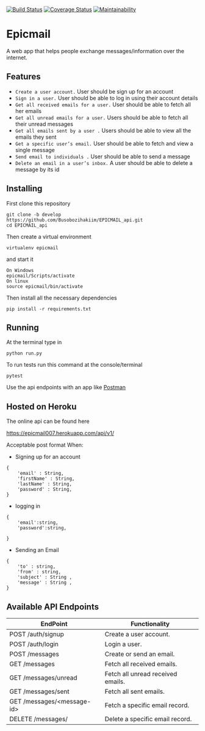 [![Build Status](https://travis-ci.com/Busobozihakiim/EPICMAIL_api.svg?branch=ft-view_sent_emails-%23164691699)](https://travis-ci.com/Busobozihakiim/EPICMAIL_api)
[![Coverage Status](https://coveralls.io/repos/github/Busobozihakiim/EPICMAIL_api/badge.svg?branch=ft-view_sent_emails-%23164691699)](https://coveralls.io/github/Busobozihakiim/EPICMAIL_api?branch=view_sent_emails-%23164691699)
[![Maintainability](https://api.codeclimate.com/v1/badges/0ff59272bb422a064fa1/maintainability)](https://codeclimate.com/github/Busobozihakiim/EPICMAIL_api/maintainability)
# Epicmail
A web app that helps people exchange messages/information over the internet.

## Features
- `Create a user account.` User should be sign up for an account
- `Sign in a user.` User should be able to log in  using their account details
- `Get all received emails for a user.` User should be able to fetch all her emails
- `Get all unread emails for a user.` Users should be able to fetch all their unread messages
- `Get all emails sent by a user .`  Users should be able to view all the emails they sent
- `Get a specific user’s email.` User should be able to fetch and view a single message
- `Send email to individuals .` User should be able to send a message
- `Delete an email in a user’s inbox.` A user should be able to delete a message by its id

## Installing
First clone this repository

```
git clone -b develop https://github.com/Busobozihakiim/EPICMAIL_api.git 
cd EPICMAIL_api
```

Then create a virtual environment
```
virtualenv epicmail
```
and start it
```
On Windows
epicmail/Scripts/activate
On linux
source epicmail/bin/activate
```

Then install all the necessary dependencies
```
pip install -r requirements.txt
```

## Running
At the terminal type in
```
python run.py
```

To run tests run this command at the console/terminal
```
pytest
```

Use the api endpoints with an app like [Postman](https://www.getpostman.com/apps) 

## Hosted on Heroku
The online api can be found here

https://epicmail007.herokuapp.com/api/v1/

Acceptable post format When:
- Signing up for an account
```
{
    'email' : String,
    'firstName' : String,
    'lastName' : String,
    'password' : String,
}
```
- logging in
```
{
    'email':string,
    'password':string,

}
```
- Sending an Email
```
{
    'to' : string,
    'from' : string,
    'subject' : String ,
    'message' : String ,
}
```

## Available API Endpoints
|  EndPoint  |  Functionality  |
| ------------- | ------------- |
| POST /auth/signup | Create a user account. |
| POST /auth/login | Login a user. |
| POST /messages | Create or send an email. |
| GET /messages | Fetch all received emails. |
| GET /messages/unread | Fetch all unread received emails. |
| GET /messages/sent | Fetch all sent emails. |
| GET /messages/\<message-id> | Fetch a specific email record. |
| DELETE /messages/<message-id> | Delete a specific email record. |